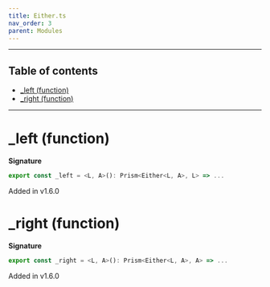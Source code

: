 ```yaml
---
title: Either.ts
nav_order: 3
parent: Modules
---
```


---

<h2 class="text-delta">Table of contents</h2>

- [\_left (function)](#_left-function)
- [\_right (function)](#_right-function)

---

# \_left (function)

**Signature**

```ts
export const _left = <L, A>(): Prism<Either<L, A>, L> => ...
```

Added in v1.6.0

# \_right (function)

**Signature**

```ts
export const _right = <L, A>(): Prism<Either<L, A>, A> => ...
```

Added in v1.6.0

